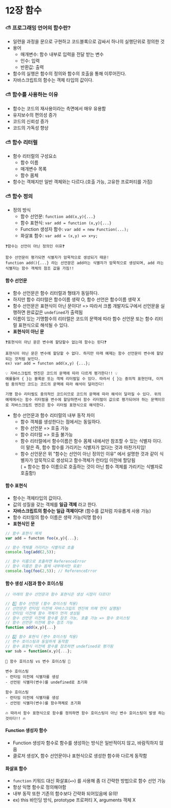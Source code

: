 # 12장 함수

### ⛅ 프로그래밍 언어의 함수란?

- 일련을 과정을 문으로 구현하고 코드블록으로 감싸서 하나의 실행단위로 정의한 것
- 용어
  - 매개변수: 함수 내부로 입력을 전달 받는 변수
  - 인수: 입력
  - 반환값: 출력
- 함수의 실행은 함수의 정의와 함수의 호출을 통해 이루어진다.
- 자바스크립트의 함수는 객체 타입의 값이다.

### ⛅ 함수를 사용하는 이유

- 함수는 코드의 재사용이라는 측면에서 매우 유용함
- 유지보수의 편의성 증가
- 코드의 신뢰성 증가
- 코드의 가독성 향상

### ⛅ 함수 리터럴

- 함수 리터럴의 구성요소
  - 함수 이름
  - 매개변수 목록
  - 함수 몸체
- 함수는 객체지만 일반 객체와는 다르다.(호출 가능, 고유한 프로퍼티를 가짐)

### ⛅ 함수 정의

- 정의 방식
  - 함수 선언문: `function add(x,y){...}`
  - 함수 표현식: `var add = function (x,y){...}`
  - Function 생성자 함수: `var add = new Function(...);`
  - 화살표 함수: `var add = (x,y) => x+y;`

```ABAP
❓함수는 선언이 아닌 정의인 이유❓

함수 선언문이 평가되면 식별자가 암묵적으로 생성되기 때문!
function add(){...} 라는 선언문은 add라는 식별자가 암묵적으로 생성되며, add 라는 식별자는 함수 객체의 참조 값을 가짐!!
```

#### 함수 선언문

- 함수 선언문은 함수 리터럴과 형태가 동일하다.
- 하지만 함수 리터럴은 함수이름 생략 O, 함수 선언은 함수이름 생략 X
- 함수 선언문은 표현식이 아닌 문이다! => 따라서 크롬 개발자도구에서 선언문을 실행하면 완료값은 `undefined`가 출력됨
- 이름이 있는 기명함수의 리터럴은 코드의 문맥에 따라 함수 선언문 또는 함수 리터럴 표현식으로 해석될 수 있다.
- **표현식이 아닌 문**

```ABAP
❓표현식이 아닌 문은 변수에 할당할수 없는데 함수는 된다❓

표현식이 아닌 문은 변수에 할당할 수 없다. 하지만 아래 예제는 함수 선언문이 변수에 할당되는 것처럼 보인다.
ex) var add = functon add(x,y) {...};

💡 자바스크립트 엔진은 코드의 문맥에 따라 다르게 평가한다!! 💡
예를들어 { }는 블록문 또는 객체 리터럴일 수 있다. 따라서 { }는 중의적 표현인데, 이처럼 중의적인 코드는 코드의 문맥에 따라 해석이 달라진다!

기명 함수 리터럴도 중의적인 코드이므로 코드의 문맥에 따라 해석이 달라질 수 있다. 위의 예제에서는 함수 리터럴을 변수에 할당하면서 함수 리터럴이 값으로 평가되어야 하는 문맥이므로 자바스크립트 엔진은 함수 리터럴 표현식으로 해석한다.
```

- 함수 선언문과 함수 리터럴의 내부 동작 차이
  - 함수 객체를 생성한다는 점에서는 동일하다.
  - 함수 선언문 => 호출 가능
  - 함수 리터럴 => 호출 불가능
  - 함수 리터럴에서 함수이름은 함수 몸체 내에서만 참조할 수 있는 식별자 이다. 이 말은 즉, 함수 함수를 가리키는 식별자가 없다는 것과 마찬가지임!
  - 함수 선언문은 위 "함수는 선언이 아닌 정의인 이유" 에서 설명한 것과 같이 식별자가 암묵적으로 생성되고 함수객체가 런타임 이전에 할당됨
    <br> ( + 함수는 함수 이름으로 호출하는 것이 아닌 함수 객체를 가리키는 식별자로 호출함!)

#### 함수 표현식

- 함수는 객체타입의 값이다.
- 값의 성질을 갖는 객체를 **일급 객체** 라고 한다.
- **자바스크립트의 함수는 일급 객체이다!** (함수를 값처럼 자유롭게 사용 가능)
- 함수 리터럴의 함수 이름은 생략 가능(익명 함수)
- **표현식인 문**

```javascript
// 함수 표현식 예제
var add = functon foo(x,y){...};

// 함수 객체를 가리키는 식별자로 호출
console.log(add(2,5));

// 함수 이름으로 호출하면 ReferenceError
// 함수 이름은 함수 몸체 내부에서만 유효!
console.log(foo(2,5)); // ReferenceError
```

#### 함수 생성 시점과 함수 호이스팅

```javascript
// 아래의 함수 선언문과 함수 표현식은 생성 시점이 다르다!

// 1️⃣ 함수 선언문 (함수 호이스팅 적용)
// 선언문은 런타임 이전에 자바스크립트 엔진에 의해 먼저 실행됨!
// 런타임 이전에 함수 객체가 먼저 생성됨
// 함수 선언문 이전에 함수를 참조 가능, 호출 가능 => 함수 호이스팅
// 함수 선언문 이전에 함수 참조 가능
function add(x,y){...}

// 2️⃣ 함수 표현식 (변수 호이스팅 적용)
// 변수 호이스팅과 동일하게 동작함
// 함수 표현식 이전에 함수를 참조하면 undefined로 평가됨
var sub = function(x,y){...};
```

```ABAP
🚨 함수 호이스팅 vs 변수 호이스팅 🚨

변수 호이스팅
- 런타임 이전에 식별자를 생성
- 선언된 식별자(변수)를 undefined로 초기화

함수 호이스팅
- 런타임 이전에 식별자를 생성
- 선언된 식별자(변수)를 함수객체로 초기화

🔥 따라서 함수 표현식으로 함수를 정의하면 함수 호이스팅이 아닌 변수 호이스팅이 발생 하는 것이다!! 🔥
```

#### Function 생성자 함수

- Function 생성자 함수로 함수를 생성하는 방식은 일반적이지 않고, 바람직하지 않음
- 클로저 생성X, 함수 선언문이나 표현식으로 생성한 함수와 다르게 동작함

#### 화살표 함수

- `function` 키워드 대신 화살표(`=>`) 를 사용해 좀 더 간략한 방법으로 함수 선언 가능
- 항상 익명 함수로 정의해야함
- 내부 동작 또한 기존의 함수보다 간략화 되어있음에 유의!
- ex) this 바인딩 방식, prototype 프로퍼티 X, arguments 객체 X
